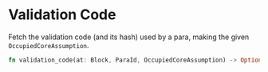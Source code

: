 # Validation Code

Fetch the validation code (and its hash) used by a para, making the given `OccupiedCoreAssumption`.

```rust
fn validation_code(at: Block, ParaId, OccupiedCoreAssumption) -> Option<ValidationCodeAndHash>;
```
